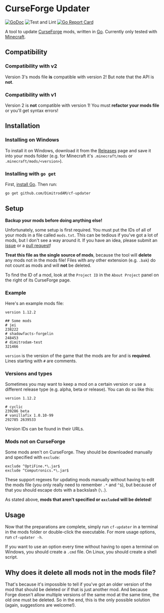 # CurseForge Updater

[![GoDoc](https://img.shields.io/badge/godoc-reference-blue.svg?style=flat)](https://pkg.go.dev/mod/github.com/DimitrodAM/cf-updater/v3)
![Test and Lint](https://github.com/DimitrodAM/cf-updater/workflows/Test%20and%20Lint/badge.svg)
[![Go Report Card](https://goreportcard.com/badge/github.com/DimitrodAM/cf-updater)](https://goreportcard.com/report/github.com/DimitrodAM/cf-updater)

A tool to update [CurseForge](https://www.curseforge.com) mods, written in [Go](https://golang.org). Currently only tested with [Minecraft](https://www.curseforge.com/minecraft/mc-mods).

## Compatibility

### Compatibility with v2

Version 3's mods file **is** compatible with version 2! But note that the API is **not**.

### Compatibility with v1

Version 2 is **not** compatible with version 1! You must **refactor your mods file** or you'll get syntax errors!

## Installation

### Installing on Windows

To install it on Windows, download it from the [Releases](https://www.github.com/DimitrodAM/cf-updater/releases) page and save it into your mods folder (e.g. for Minecraft it's `.minecraft/mods` or `.minecraft/mods/<version>`).

### Installing with `go get`

First, [install Go](https://golang.org/doc/install).
Then run:

```sh
go get github.com/DimitrodAM/cf-updater
```

## Setup

**Backup your mods before doing anything else!**

Unfortunately, some setup is first required. You must put the IDs of all of your mods in a file called `mods.txt`. This can be tedious if you've got a lot of mods, but I don't see a way around it. If you have an idea, please submit an [issue](https://www.github.com/DimitrodAM/cf-updater/issues) or a [pull request](https://www.github.com/DimitrodAM/cf-updater/pulls)!

**Treat this file as the single source of mods**, because the tool will **delete** any mods not in the mods file! Files with any other extension (e.g. `.bak`) do not count as mods and will **not** be deleted.

To find the ID of a mod, look at the `Project ID` in the `About Project` panel on the right of its CurseForge page.

### Example

Here's an example mods file:

```
version 1.12.2

## Some mods
# jei
238222
# shadowfacts-forgelin
248453
# dimitrodam-test
321466
```

`version` is the version of the game that the mods are for and is **required**. Lines starting with `#` are comments.

### Versions and types

Sometimes you may want to keep a mod on a certain version or use a different release type (e.g. alpha, beta or release). You can do so like this:

```
version 1.12.2

# cyclic
239286 beta
# vanillafix 1.0.10-99
292785 2639533
```

Version IDs can be found in their URLs.

### Mods not on CurseForge

Some mods aren't on CurseForge. They should be downloaded manually and specified with `exclude`:

```
exclude ^OptiFine.*\.jar$
exclude ^Computronics.*\.jar$
```

These support regexes for updating mods manually without having to edit the mods file (you only really need to remember `.*` and `^$`), but because of that you should escape dots with a backslash (`\.`).

As stated above, **mods that aren't specified or `exclude`d will be deleted**!

## Usage

Now that the preparations are complete, simply run `cf-updater` in a terminal in the mods folder or double-click the executable. For more usage options, run `cf-updater -h`.

If you want to use an option every time without having to open a terminal on Windows, you should create a `.cmd` file. On Linux, you should create a shell script.

## Why does it delete all mods not in the mods file?

That's because it's impossible to tell if you've got an older version of the mod that should be deleted or if that is just another mod. And because Forge doesn't allow multiple versions of the same mod at the same time, the old one must be deleted. So in the end, this is the only possible solution (again, suggestions are welcome!).
